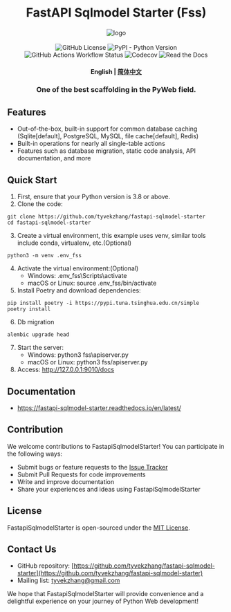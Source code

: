 <div  align="center" style="margin-top: 3%">
   <h1>
     FastAPI Sqlmodel Starter (Fss)
   </h1>
   <p>
     <img src="https://raw.githubusercontent.com/tyvekzhang/fastapi-sqlmodel-starter/main/docs/img/logo.png" alt="logo" style="vertical-align:middle; margin: 0.5%"/>
   </p>
   <p>
     <img alt="GitHub License" src="https://img.shields.io/github/license/tyvekzhang/fastapi-sqlmodel-starter">
     <img alt="PyPI - Python Version" src="https://img.shields.io/pypi/pyversions/fastapi-sqlmodel-starter">
     <img alt="GitHub Actions Workflow Status" src="https://img.shields.io/github/actions/workflow/status/tyvekzhang/fastapi-sqlmodel-starter/ci.yaml">
     <img alt="Codecov" src="https://img.shields.io/codecov/c/github/tyvekzhang/fastapi-sqlmodel-starter">
     <img alt="Read the Docs" src="https://img.shields.io/readthedocs/fastapi-sqlmodel-starter">
   </p>
   <h4>
      <p>
        <b>English</b> |
        <a href="https://github.com/tyvekzhang/fastapi-sqlmodel-starter/blob/main/README.md">简体中文</a>
     </p>
   </h4>
   <h3>
    One of the best scaffolding in the PyWeb field.
   </h3>
</div>

## Features

- Out-of-the-box, built-in support for common database caching (Sqlite[default], PostgreSQL, MySQL, file cache[default], Redis)
- Built-in operations for nearly all single-table actions
- Features such as database migration, static code analysis, API documentation, and more

## Quick Start
1. First, ensure that your Python version is 3.8 or above.
2. Clone the code:
```shell
git clone https://github.com/tyvekzhang/fastapi-sqlmodel-starter
cd fastapi-sqlmodel-starter
```
3. Create a virtual environment, this example uses venv, similar tools include conda, virtualenv, etc.(Optional)
```shell
python3 -m venv .env_fss
```
4. Activate the virtual environment:(Optional)
    - Windows: .env_fss\Scripts\activate
    - macOS or Linux: source .env_fss/bin/activate
5. Install Poetry and download dependencies:
```shell
pip install poetry -i https://pypi.tuna.tsinghua.edu.cn/simple
poetry install
```
6. Db migration
```shell
alembic upgrade head
```
7. Start the server:
   - Windows: python3 fss\apiserver.py
   - macOS or Linux: python3 fss/apiserver.py
8. Access: http://127.0.0.1:9010/docs

## Documentation
- https://fastapi-sqlmodel-starter.readthedocs.io/en/latest/
## Contribution

We welcome contributions to FastapiSqlmodelStarter! You can participate in the following ways:

- Submit bugs or feature requests to the [Issue Tracker](https://github.com/tyvekzhang/fastapi-sqlmodel-starter/issues)
- Submit Pull Requests for code improvements
- Write and improve documentation
- Share your experiences and ideas using FastapiSqlmodelStarter

## License

FastapiSqlmodelStarter is open-sourced under the [MIT License](https://opensource.org/licenses/MIT).

## Contact Us

- GitHub repository: [https://github.com/tyvekzhang/fastapi-sqlmodel-starter](https://github.com/tyvekzhang/fastapi-sqlmodel-starter)
- Mailing list: [tyvekzhang@gmail.com](mailto:tyvekzhang@gmail.com)

We hope that FastapiSqlmodelStarter will provide convenience and a delightful experience on your journey of Python Web development!
